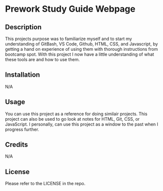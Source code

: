 # Prework Study Guide Webpage

## Description

This projects purpose was to familiarize myself and to start my understanding of GitBash, VS Code, Github, HTML, CSS, and Javascript, by getting a hand on experience of using them with thorough instructions from bootcamp spot. With this project I now have a little understanding of what these tools are and how to use them.

## Installation

N/A

## Usage

You can use this project as a reference for doing similair projects. This project can also be used to go look at notes for HTML, Git, CSS, or JavaScript. I personally, can use this project as a window to the past when I progress further.

## Credits

N/A

## License

Please refer to the LICENSE in the repo.

